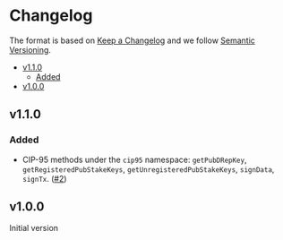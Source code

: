# Changelog

The format is based on [Keep a Changelog](https://keepachangelog.com/en/1.0.0/)
and we follow [Semantic Versioning](https://semver.org/spec/v2.0.0.html).

<!-- START doctoc generated TOC please keep comment here to allow auto update -->
<!-- DON'T EDIT THIS SECTION, INSTEAD RE-RUN doctoc TO UPDATE -->

- [v1.1.0](#v110)
  - [Added](#added)
- [v1.0.0](#v100)

<!-- END doctoc generated TOC please keep comment here to allow auto update -->

## v1.1.0

### Added

- CIP-95 methods under the `cip95` namespace: `getPubDRepKey`,
`getRegisteredPubStakeKeys`, `getUnregisteredPubStakeKeys`, `signData`,
`signTx`. ([#2](https://github.com/mlabs-haskell/purescript-cip30-mock/pull/2))

## v1.0.0

Initial version
